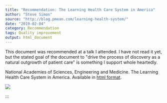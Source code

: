 ```yaml
---
title: "Recommendation: The Learning Health Care System in America"
author: "Steve Simon"
source: "http://blog.pmean.com/learning-health-system/"
date: "2019-02-04"
category: Recommendation
tags: Quality improvement
output: html_document
---
```


This document was recommended at a talk I attended. I have not read it
yet, but the stated goal of the document to "drive the process of
discovery as a natural outgrowth of patient care" is something I support
whole heartedly.

<!---More--->

National Academies of Sciences, Engineering and Medicine. The Learning
Health Care System in America. Available in [html
format](http://www.nationalacademies.org/hmd/Activities/Quality/LearningHealthCare.aspx).

![](../../../images/learning-health-system01.png)


:::


